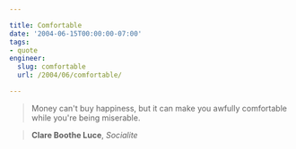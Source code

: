 ```yaml
---

title: Comfortable
date: '2004-06-15T00:00:00-07:00'
tags:
- quote
engineer:
  slug: comfortable
  url: /2004/06/comfortable/

---
```


> Money can't buy happiness, but it can make you awfully comfortable while you're being miserable.

> **Clare Boothe Luce**, *Socialite*
